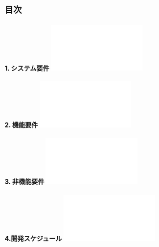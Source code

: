 # 目次

## 1. システム要件 ![企業検索システム](要求定義_システム要件.md)

## 2. 機能要件  ![企業検索システム](要求定義_機能要件.md)

## 3. 非機能要件  ![企業検索システム](要求定義_非機能要件.md)

## 4.開発スケジュール  ![企業検索システム](要求定義_開発スケジュール.md)